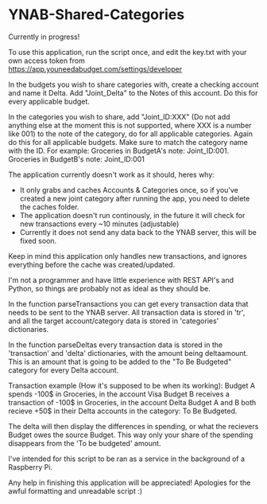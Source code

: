 # YNAB-Shared-Categories
Currently in progress!

To use this application, run the script once, and edit the key.txt with your own access token from https://app.youneedabudget.com/settings/developer

In the budgets you wish to share categories with, create a checking account and name it Delta. 
Add "Joint_Delta" to the Notes of this account. Do this for every applicable budget.

In the categories you wish to share, add "Joint_ID:XXX" (Do not add anything else at the moment this is not supported, where XXX is a number like 001) to the note of the category,
do for all applicable categories. Again do this for all applicable budgets.
Make sure to match the category name with the ID. For example: 
Groceries in BudgetA's note: Joint_ID:001. 
Groceries in BudgetB's note: Joint_ID:001

The application currently doesn't work as it should, heres why:
 - It only grabs and caches Accounts & Categories once, so if you've created a new joint category after running the app, 
 you need to delete the caches folder.
 - The application doesn't run continously, in the future it will check for new transactions every ~10 minutes (adjustable)
 - Currently it does not send any data back to the YNAB server, this will be fixed soon.

Keep in mind this application only handles new transactions, and ignores everything before the cache was created/updated.
 
I'm not a programmer and have little experience with REST API's and Python, so things are probably not as ideal as they should be.
 
In the function parseTransactions you can get every transaction data that needs to be sent to the YNAB server. All transaction data is stored in
'tr', and all the target account/category data is stored in 'categories' dictionaries.
 
In the function parseDeltas every transaction data is stored in the 'transaction' and 'delta' dictionaries, with the amount being deltaamount.
This is an amount that is going to be added to the "To Be Budgeted" category for every Delta account.

Transaction example (How it's supposed to be when its working): 
Budget A spends -100$ in Groceries, in the account Visa
Budget B receives a transaction of -100$ in Groceries, in the account Delta
Budget A and B both recieve +50$ in their Delta accounts in the category: To Be Budgeted.

The delta will then display the differences in spending, or what the recievers Budget owes the source Budget.
This way only your share of the spending disappears from the 'To be budgeted' amount.

I've intended for this script to be ran as a service in the background of a Raspberry Pi.

Any help in finishing this application will be appreciated!
Apologies for the awful formatting and unreadable script :)
